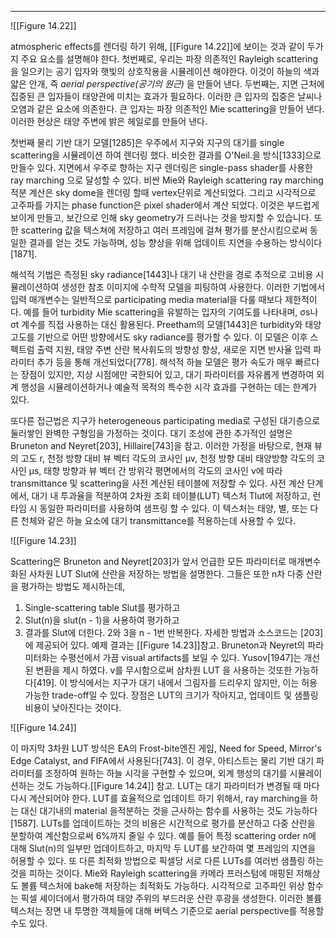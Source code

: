 ---
![[Figure 14.22]]

atmospheric effects를 렌더링 하기 위해, [[Figure 14.22]]에 보이는 것과 같이 두가지 주요 요소를 설명해야 한다. 첫번째로, 우리는 파장 의존적인 Rayleigh scattering을 일으키는 공기 입자와 햇빛의 상호작용을 시뮬레이션 해야한다. 이것이 하늘의 색과 얇은 안개, 즉 *aerial perspective(공기의 원근)* 을 만들어 낸다. 두번째는, 지면 근처에 집중된 큰 입자들이 태양관에 미치는 효과가 필요하다. 이러한 큰 입자의 집중은 날씨나 오염과 같은 요소에 의존한다. 큰 입자는 파장 의존적인 Mie scattering을 만들어 낸다. 이러한 현상은 태양 주변에 밝은 헤일로를 만들어 낸다.

첫번째 물리 기반 대기 모델\[1285]은 우주에서 지구와 지구의 대기를 single scattering을 시뮬레이션 하여 렌더링 했다. 비슷한 결과를 O'Neil.을 방식\[1333]으로 만들수 있다. 지면에서 우주로 향하는 지구 렌더링은 single-pass shader를 사용한 ray marching 으로 달성할 수 있다. 비싼 Mie와 Rayleigh scattering ray marching 적분 계산은 sky dome을 렌더링 할때 vertex단위로 계산되었다. 그리고 시각적으로 고주파를 가지는 phase function은 pixel shader에서 계산 되었다. 이것은 부드럽게 보이게 만들고, 보간으로 인해 sky geometry가 드러나는 것을 방지할 수 있습니다. 또한 scattering 값을 텍스쳐에 저장하고 여러 프레임에 걸쳐 평가를 분산시킴으로써 동일한 결과를 얻는 것도 가능하며, 성능 향상을 위해 업데이트 지연을 수용하는 방식이다\[1871].

해석적 기법은 측정된 sky radiance\[1443]나 대기 내 산란을 경로 추적으로 고비용 시뮬레이션하여 생성한 참조 이미지에 수학적 모델을 피팅하여 사용한다. 이러한 기법에서 입력 매개변수는 일반적으로 participating media material을 다룰 때보다 제한적이다. 예를 들어 turbidity Mie scattering을 유발하는 입자의 기여도를 나타내며, σs나 σt 계수를 직접 사용하는 대신 활용된다. Preetham의 모델\[1443]은 turbidity와 태양 고도를 기반으로 어떤 방향에서도 sky radiance를 평가할 수 있다. 이 모델은 이후 스펙트럼 출력 지원, 태양 주변 산란 복사휘도의 방향성 향상, 새로운 지면 반사율 입력 파라미터 추가 등을 통해 개선되었다\[778]. 해석적 하늘 모델은 평가 속도가 매우 빠르다는 장점이 있지만, 지상 시점에만 국한되어 있고, 대기 파라미터를 자유롭게 변경하여 외계 행성을 시뮬레이션하거나 예술적 목적의 특수한 시각 효과를 구현하는 데는 한계가 있다.

또다른 접근법은 지구가 heterogeneous participating media로 구성된 대기층으로 둘러쌓인 완벽한 구형임을 가정하는 것이다. 대기 조성에 관한 추가적인 설명은 Bruneton and Neyret\[203], Hillaire\[743]을 참고. 이러한 가정을 바탕으로, 현재 뷰의 고도 r,  천정 방향 대비 뷰 벡터 각도의 코사인 µv, 천정 방향 대비 태양방향 각도의 코사인 µs, 태향 방향과 뷰 벡터 간 방위각 평면에서의 각도의 코사인 v에 따라 transmittance 및 scattering을 사전 계산된 테이블에 저장할 수 있다. 사전 계산 단계에서, 대기 내 투과율을 적분하여 2차원 조회 테이블(LUT) 텍스처 Tlut에 저장하고, 런타임 시 동일한 파라미터를 사용하여 샘프링 할 수 있다. 이 텍스처는 태양, 별, 또는 다른 천체와 같은 하늘 요소에 대기 transmittance를 적용하는데 사용할 수 있다.

![[Figure 14.23]]

Scattering은 Bruneton and Neyret\[203]가 앞서 언급한 모든 파라미터로 매개변수화된 사차원 LUT Slut에 산란을 저장하는 방법을 설명한다. 그들은 또한 n차 다중 산란을 평가하는 방법도 제시하는데, 
1. Single-scattering table Slut를 평가하고
2. Slut(n)을 slut(n - 1)을 사용하여 평가하고
3. 결과를 Slut에 더한다.
2와 3을 n - 1번 반복한다. 자세한 방법과 소스코드는 \[203]에 제공되어 있다. 예제 결과는 [[Figure 14.23]]참고. Bruneton과 Neyret의 파라미터화는 수평선에서 가끔 visual artifacts를 보일 수 있다. Yusov\[1947]는 개선된 변환을 제시 하였다. v를 무시함으로써 삼차원 LUT 을 사용하는 것또한 가능하다\[419]. 이 방식에서는 지구가 대기 내에서 그림자를 드리우지 않지만, 이는 허용 가능한 trade-off일 수 있다. 장점은 LUT의 크기가 작아지고, 업데이트 및 샘플링 비용이 낮아진다는 것이다.

![[Figure 14.24]]

이 마지막 3차원 LUT 방식은 EA의 Frost-bite엔진 게임, Need for Speed, Mirror's Edge Catalyst, and FIFA에서 사용된다\[743]. 이 경우, 아티스트는 물리 기반 대기 파라미터를 조정하여 원하는 하늘 시각을 구현할 수 있으며, 외계 행성의 대기를 시뮬레이션하는 것도 가능하다.[[Figure 14.24]] 참고. LUT는 대기 파라미터가 변경될 때 마다 다시 계산되어야 한다. LUT를 효율적으로 업데이트 하기 위해서, ray marching을 하는 대신 대기내의 material 을적분하는 것을 근사하는 함수를 사용하는 것도 가능하다\[1587]. LUTs를 업데이트하는 것의 비용은 시간적으로 평가를 분산하고 다중 산란을 분할하여 계산함으로써 6%까지 줄일 수 있다. 예를 들어 특정 scattering order n에 대해 Slut(n)의 일부만 업데이트하고, 마지막 두 LUT를 보간하여 몇 프레임의 지연을 허용할 수 있다. 또 다른 최적화 방법으로 픽셀당 서로 다른 LUTs를 여러번 샘플링 하는 것을 피하는 것이다. Mie와 Rayleigh scattering을 카메라 프러스텀에 매핑된 저해상도 볼륨 텍스처에 bake해 저장하는 최적화도 가능하다. 시각적으로 고주파인 위상 함수는 픽셀 셰이더에서 평가하여 태양 주위의 부드러운 산란 후광을 생성한다. 이러한 볼륨 텍스처는 장면 내 투명한 객체들에 대해 버텍스 기준으로 aerial perspective를 적용할 수도 있다.